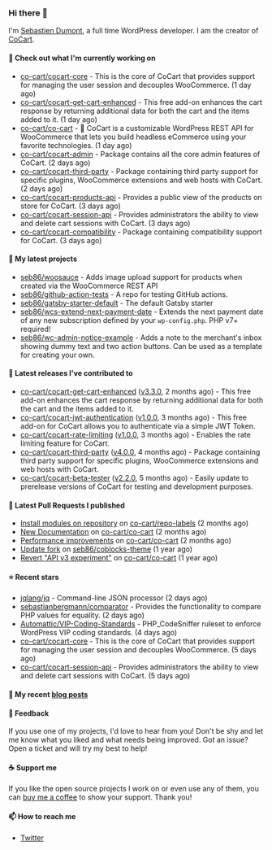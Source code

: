 ### Hi there 👋

I'm [Sebastien Dumont](https://sebastiendumont.com/), a full time WordPress developer. I am the creator of [CoCart](https://wordpress.org/plugins/cart-rest-api-for-woocommerce/).

#### 👷 Check out what I'm currently working on

- [co-cart/cocart-core](https://github.com/co-cart/cocart-core) - This is the core of CoCart that provides support for managing the user session and decouples WooCommerce. (1 day ago)
- [co-cart/cocart-get-cart-enhanced](https://github.com/co-cart/cocart-get-cart-enhanced) - This free add-on enhances the cart response by returning additional data for both the cart and the items added to it. (1 day ago)
- [co-cart/co-cart](https://github.com/co-cart/co-cart) - 🛒 CoCart is a customizable WordPress REST API for WooCommerce that lets you build headless eCommerce using your favorite technologies. (1 day ago)
- [co-cart/cocart-admin](https://github.com/co-cart/cocart-admin) - Package contains all the core admin features of CoCart. (2 days ago)
- [co-cart/cocart-third-party](https://github.com/co-cart/cocart-third-party) - Package containing third party support for specific plugins, WooCommerce extensions and web hosts with CoCart. (2 days ago)
- [co-cart/cocart-products-api](https://github.com/co-cart/cocart-products-api) - Provides a public view of the products on store for CoCart. (3 days ago)
- [co-cart/cocart-session-api](https://github.com/co-cart/cocart-session-api) - Provides administrators the ability to view and delete cart sessions with CoCart. (3 days ago)
- [co-cart/cocart-compatibility](https://github.com/co-cart/cocart-compatibility) - Package containing compatibility support for CoCart. (3 days ago)

#### 🌱 My latest projects

- [seb86/woosauce](https://github.com/seb86/woosauce) - Adds image upload support for products when created via the WooCommerce REST API
- [seb86/github-action-tests](https://github.com/seb86/github-action-tests) - A repo for testing GitHub actions.
- [seb86/gatsby-starter-default](https://github.com/seb86/gatsby-starter-default) - The default Gatsby starter
- [seb86/wcs-extend-next-payment-date](https://github.com/seb86/wcs-extend-next-payment-date) - Extends the next payment date of any new subscription defined by your `wp-config.php`. PHP v7&#43; required!
- [seb86/wc-admin-notice-example](https://github.com/seb86/wc-admin-notice-example) - Adds a note to the merchant&#39;s inbox showing dummy text and two action buttons. Can be used as a template for creating your own.

#### 🔭 Latest releases I've contributed to

- [co-cart/cocart-get-cart-enhanced](https://github.com/co-cart/cocart-get-cart-enhanced) ([v3.3.0](https://github.com/co-cart/cocart-get-cart-enhanced/releases/tag/v3.3.0), 2 months ago) - This free add-on enhances the cart response by returning additional data for both the cart and the items added to it.
- [co-cart/cocart-jwt-authentication](https://github.com/co-cart/cocart-jwt-authentication) ([v1.0.0](https://github.com/co-cart/cocart-jwt-authentication/releases/tag/v1.0.0), 3 months ago) - This free add-on for CoCart allows you to authenticate via a simple JWT Token.
- [co-cart/cocart-rate-limiting](https://github.com/co-cart/cocart-rate-limiting) ([v1.0.0](https://github.com/co-cart/cocart-rate-limiting/releases/tag/v1.0.0), 3 months ago) - Enables the rate limiting feature for CoCart.
- [co-cart/cocart-third-party](https://github.com/co-cart/cocart-third-party) ([v4.0.0](https://github.com/co-cart/cocart-third-party/releases/tag/v4.0.0), 4 months ago) - Package containing third party support for specific plugins, WooCommerce extensions and web hosts with CoCart.
- [co-cart/cocart-beta-tester](https://github.com/co-cart/cocart-beta-tester) ([v2.2.0](https://github.com/co-cart/cocart-beta-tester/releases/tag/v2.2.0), 5 months ago) - Easily update to prerelease versions of CoCart for testing and development purposes.

#### 🔨 Latest Pull Requests I published

- [Install modules on repository](https://github.com/co-cart/repo-labels/pull/1) on [co-cart/repo-labels](https://github.com/co-cart/repo-labels) (2 months ago)
- [New Documentation](https://github.com/co-cart/co-cart/pull/377) on [co-cart/co-cart](https://github.com/co-cart/co-cart) (2 months ago)
- [Performance improvements](https://github.com/co-cart/co-cart/pull/376) on [co-cart/co-cart](https://github.com/co-cart/co-cart) (2 months ago)
- [Update fork](https://github.com/seb86/coblocks-theme/pull/2) on [seb86/coblocks-theme](https://github.com/seb86/coblocks-theme) (1 year ago)
- [Revert &#34;API v3 experiment&#34;](https://github.com/co-cart/co-cart/pull/316) on [co-cart/co-cart](https://github.com/co-cart/co-cart) (1 year ago)

#### ⭐ Recent stars

- [jqlang/jq](https://github.com/jqlang/jq) - Command-line JSON processor (2 days ago)
- [sebastianbergmann/comparator](https://github.com/sebastianbergmann/comparator) - Provides the functionality to compare PHP values for equality. (2 days ago)
- [Automattic/VIP-Coding-Standards](https://github.com/Automattic/VIP-Coding-Standards) - PHP_CodeSniffer ruleset to enforce WordPress VIP coding standards. (4 days ago)
- [co-cart/cocart-core](https://github.com/co-cart/cocart-core) - This is the core of CoCart that provides support for managing the user session and decouples WooCommerce. (5 days ago)
- [co-cart/cocart-session-api](https://github.com/co-cart/cocart-session-api) - Provides administrators the ability to view and delete cart sessions with CoCart. (5 days ago)

#### 📜 My recent [blog posts](https://sebastiendumont.com)


#### 💬 Feedback

If you use one of my projects, I'd love to hear from you! Don't be shy and let me know what you liked
and what needs being improved. Got an issue? Open a ticket and will try my best to help!

#### ☕ Support me

If you like the open source projects I work on or even use any of them, you can [buy me a coffee](https://www.buymeacoffee.com/sebastien) to show your support. Thank you!

#### 📫 How to reach me

* [Twitter](https://twitter.com/sebd86)